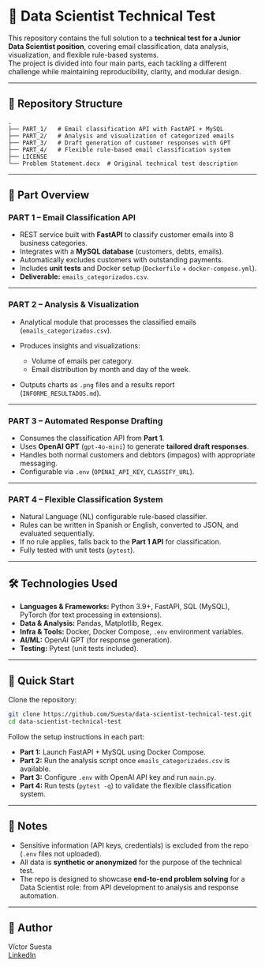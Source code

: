 # 🧪 Data Scientist Technical Test

This repository contains the full solution to a **technical test for a Junior Data Scientist position**, covering email classification, data analysis, visualization, and flexible rule-based systems.  
The project is divided into four main parts, each tackling a different challenge while maintaining reproducibility, clarity, and modular design.

---

## 📂 Repository Structure

```text
.
├── PART_1/   # Email classification API with FastAPI + MySQL
├── PART_2/   # Analysis and visualization of categorized emails
├── PART_3/   # Draft generation of customer responses with GPT
├── PART_4/   # Flexible rule-based email classification system
├── LICENSE
└── Problem Statement.docx  # Original technical test description
````

---

## 🔎 Part Overview

### **PART 1 – Email Classification API**

* REST service built with **FastAPI** to classify customer emails into 8 business categories.
* Integrates with a **MySQL database** (customers, debts, emails).
* Automatically excludes customers with outstanding payments.
* Includes **unit tests** and Docker setup (`Dockerfile` + `docker-compose.yml`).
* **Deliverable:** `emails_categorizados.csv`.

---

### **PART 2 – Analysis & Visualization**

* Analytical module that processes the classified emails (`emails_categorizados.csv`).
* Produces insights and visualizations:

  * Volume of emails per category.
  * Email distribution by month and day of the week.
* Outputs charts as `.png` files and a results report (`INFORME_RESULTADOS.md`).

---

### **PART 3 – Automated Response Drafting**

* Consumes the classification API from **Part 1**.
* Uses **OpenAI GPT** (`gpt-4o-mini`) to generate **tailored draft responses**.
* Handles both normal customers and debtors (impagos) with appropriate messaging.
* Configurable via `.env` (`OPENAI_API_KEY`, `CLASSIFY_URL`).

---

### **PART 4 – Flexible Classification System**

* Natural Language (NL) configurable rule-based classifier.
* Rules can be written in Spanish or English, converted to JSON, and evaluated sequentially.
* If no rule applies, falls back to the **Part 1 API** for classification.
* Fully tested with unit tests (`pytest`).

---

## 🛠️ Technologies Used

* **Languages & Frameworks:** Python 3.9+, FastAPI, SQL (MySQL), PyTorch (for text processing in extensions).
* **Data & Analysis:** Pandas, Matplotlib, Regex.
* **Infra & Tools:** Docker, Docker Compose, `.env` environment variables.
* **AI/ML:** OpenAI GPT (for response generation).
* **Testing:** Pytest (unit tests included).

---

## 🚀 Quick Start

Clone the repository:

```bash
git clone https://github.com/Suesta/data-scientist-technical-test.git
cd data-scientist-technical-test
```

Follow the setup instructions in each part:

* **Part 1:** Launch FastAPI + MySQL using Docker Compose.
* **Part 2:** Run the analysis script once `emails_categorizados.csv` is available.
* **Part 3:** Configure `.env` with OpenAI API key and run `main.py`.
* **Part 4:** Run tests (`pytest -q`) to validate the flexible classification system.

---

## 📌 Notes

* Sensitive information (API keys, credentials) is excluded from the repo (`.env` files not uploaded).
* All data is **synthetic or anonymized** for the purpose of the technical test.
* The repo is designed to showcase **end-to-end problem solving** for a Data Scientist role: from API development to analysis and response automation.

---

## 🔗 Author
Víctor Suesta  
[LinkedIn](https://www.linkedin.com/in/víctor-suesta-arribas-7b1250322/)
